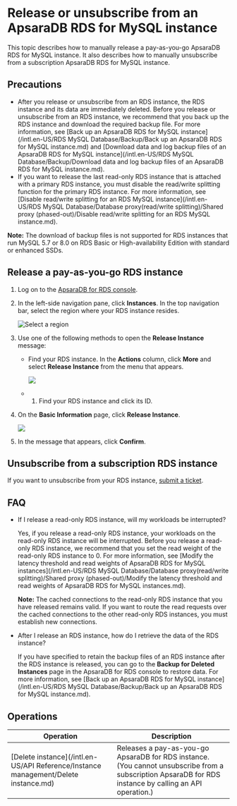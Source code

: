 # Release or unsubscribe from an ApsaraDB RDS for MySQL instance

This topic describes how to manually release a pay-as-you-go ApsaraDB RDS for MySQL instance. It also describes how to manually unsubscribe from a subscription ApsaraDB RDS for MySQL instance.

## Precautions

-   After you release or unsubscribe from an RDS instance, the RDS instance and its data are immediately deleted. Before you release or unsubscribe from an RDS instance, we recommend that you back up the RDS instance and download the required backup file. For more information, see [Back up an ApsaraDB RDS for MySQL instance](/intl.en-US/RDS MySQL Database/Backup/Back up an ApsaraDB RDS for MySQL instance.md) and [Download data and log backup files of an ApsaraDB RDS for MySQL instance](/intl.en-US/RDS MySQL Database/Backup/Download data and log backup files of an ApsaraDB RDS for MySQL instance.md).
-   If you want to release the last read-only RDS instance that is attached with a primary RDS instance, you must disable the read/write splitting function for the primary RDS instance. For more information, see [Disable read/write splitting for an RDS MySQL instance](/intl.en-US/RDS MySQL Database/Database proxy(read/write splitting)/Shared proxy (phased-out)/Disable read/write splitting for an RDS MySQL instance.md).

**Note:** The download of backup files is not supported for RDS instances that run MySQL 5.7 or 8.0 on RDS Basic or High-availability Edition with standard or enhanced SSDs.

## Release a pay-as-you-go RDS instance

1.  Log on to the [ApsaraDB for RDS console](https://rds.console.aliyun.com/).

2.  In the left-side navigation pane, click **Instances**. In the top navigation bar, select the region where your RDS instance resides.

    ![Select a region](https://static-aliyun-doc.oss-cn-hangzhou.aliyuncs.com/assets/img/en-US/8651559951/p36543.png)

3.  Use one of the following methods to open the **Release Instance** message:

    -   Find your RDS instance. In the **Actions** column, click **More** and select **Release Instance** from the menu that appears.

        ![](https://static-aliyun-doc.oss-cn-hangzhou.aliyuncs.com/assets/img/en-US/8150359951/p11173.png)

    -   1.  Find your RDS instance and click its ID.
2.  On the **Basic Information** page, click **Release Instance**.

    ![](https://static-aliyun-doc.oss-cn-hangzhou.aliyuncs.com/assets/img/en-US/8150359951/p3024.png)

4.  In the message that appears, click **Confirm**.


## Unsubscribe from a subscription RDS instance

If you want to unsubscribe from your RDS instance, [submit a ticket](https://workorder-intl.console.aliyun.com/#/ticket/createIndex).

## FAQ

-   If I release a read-only RDS instance, will my workloads be interrupted?

    Yes, if you release a read-only RDS instance, your workloads on the read-only RDS instance will be interrupted. Before you release a read-only RDS instance, we recommend that you set the read weight of the read-only RDS instance to 0. For more information, see [Modify the latency threshold and read weights of ApsaraDB RDS for MySQL instances](/intl.en-US/RDS MySQL Database/Database proxy(read/write splitting)/Shared proxy (phased-out)/Modify the latency threshold and read weights of ApsaraDB RDS for MySQL instances.md).

    **Note:** The cached connections to the read-only RDS instance that you have released remains valid. If you want to route the read requests over the cached connections to the other read-only RDS instances, you must establish new connections.

-   After I release an RDS instance, how do I retrieve the data of the RDS instance?

    If you have specified to retain the backup files of an RDS instance after the RDS instance is released, you can go to the **Backup for Deleted Instances** page in the ApsaraDB for RDS console to restore data. For more information, see [Back up an ApsaraDB RDS for MySQL instance](/intl.en-US/RDS MySQL Database/Backup/Back up an ApsaraDB RDS for MySQL instance.md).


## Operations

|Operation|Description|
|---------|-----------|
|[Delete instance](/intl.en-US/API Reference/Instance management/Delete instance.md)|Releases a pay-as-you-go ApsaraDB for RDS instance. \(You cannot unsubscribe from a subscription ApsaraDB for RDS instance by calling an API operation.\)|

